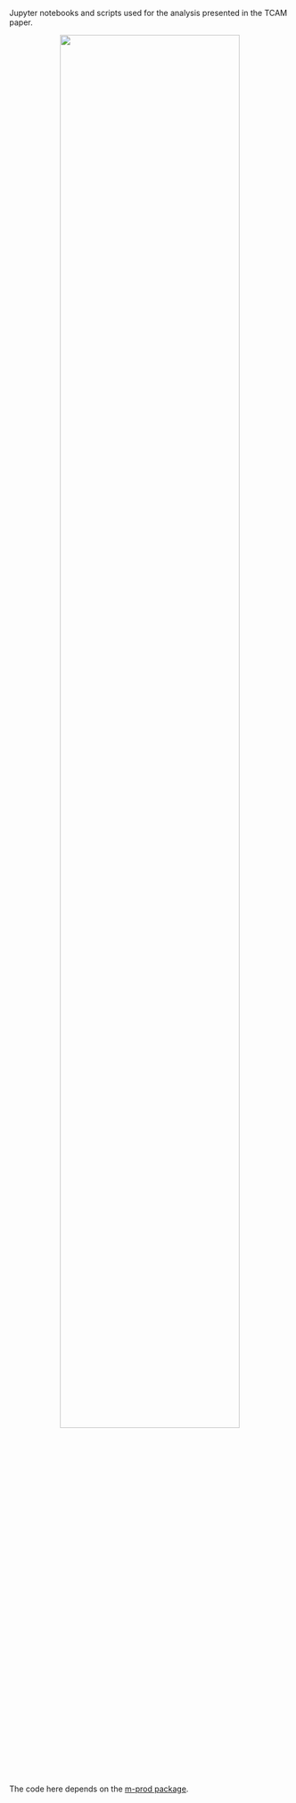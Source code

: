 Jupyter notebooks and scripts used for the analysis presented in the TCAM paper.

<p align="center">
  <img width="80%",height="80%",  src="https://user-images.githubusercontent.com/16097812/143414372-c84714fb-39ad-49ea-928a-9c06b2491f08.png" />
</p>


The code here depends on the [m-prod package](https://github.com/UriaMorP/mprod_package).
